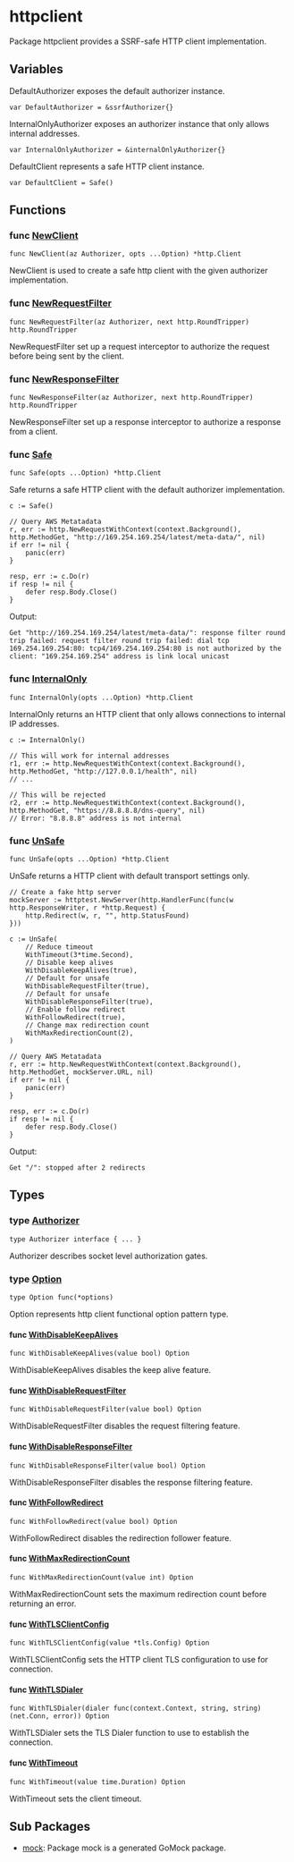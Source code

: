 # httpclient

Package httpclient provides a SSRF-safe HTTP client implementation.

## Variables

DefaultAuthorizer exposes the default authorizer instance.

```golang
var DefaultAuthorizer = &ssrfAuthorizer{}
```

InternalOnlyAuthorizer exposes an authorizer instance that only allows internal addresses.

```golang
var InternalOnlyAuthorizer = &internalOnlyAuthorizer{}
```

DefaultClient represents a safe HTTP client instance.

```golang
var DefaultClient = Safe()
```

## Functions

### func [NewClient](client.go#L33)

`func NewClient(az Authorizer, opts ...Option) *http.Client`

NewClient is used to create a safe http client with the given authorizer
implementation.

### func [NewRequestFilter](interceptors.go#L23)

`func NewRequestFilter(az Authorizer, next http.RoundTripper) http.RoundTripper`

NewRequestFilter set up a request interceptor to authorize the request before
being sent by the client.

### func [NewResponseFilter](interceptors.go#L50)

`func NewResponseFilter(az Authorizer, next http.RoundTripper) http.RoundTripper`

NewResponseFilter set up a response interceptor to authorize a response from
a client.

### func [Safe](client.go#L27)

`func Safe(opts ...Option) *http.Client`

Safe returns a safe HTTP client with the default authorizer
implementation.

```golang
c := Safe()

// Query AWS Metatadata
r, err := http.NewRequestWithContext(context.Background(), http.MethodGet, "http://169.254.169.254/latest/meta-data/", nil)
if err != nil {
    panic(err)
}

resp, err := c.Do(r)
if resp != nil {
    defer resp.Body.Close()
}
```

 Output:

```
Get "http://169.254.169.254/latest/meta-data/": response filter round trip failed: request filter round trip failed: dial tcp 169.254.169.254:80: tcp4/169.254.169.254:80 is not authorized by the client: "169.254.169.254" address is link local unicast
```

### func [InternalOnly](client.go#L33)

`func InternalOnly(opts ...Option) *http.Client`

InternalOnly returns an HTTP client that only allows connections to internal IP addresses.

```golang
c := InternalOnly()

// This will work for internal addresses
r1, err := http.NewRequestWithContext(context.Background(), http.MethodGet, "http://127.0.0.1/health", nil)
// ...

// This will be rejected
r2, err := http.NewRequestWithContext(context.Background(), http.MethodGet, "https://8.8.8.8/dns-query", nil)
// Error: "8.8.8.8" address is not internal
```

### func [UnSafe](client.go#L21)

`func UnSafe(opts ...Option) *http.Client`

UnSafe returns a HTTP client with default transport settings only.

```golang
// Create a fake http server
mockServer := httptest.NewServer(http.HandlerFunc(func(w http.ResponseWriter, r *http.Request) {
    http.Redirect(w, r, "", http.StatusFound)
}))

c := UnSafe(
    // Reduce timeout
    WithTimeout(3*time.Second),
    // Disable keep alives
    WithDisableKeepAlives(true),
    // Default for unsafe
    WithDisableRequestFilter(true),
    // Default for unsafe
    WithDisableResponseFilter(true),
    // Enable follow redirect
    WithFollowRedirect(true),
    // Change max redirection count
    WithMaxRedirectionCount(2),
)

// Query AWS Metatadata
r, err := http.NewRequestWithContext(context.Background(), http.MethodGet, mockServer.URL, nil)
if err != nil {
    panic(err)
}

resp, err := c.Do(r)
if resp != nil {
    defer resp.Body.Close()
}
```

 Output:

```
Get "/": stopped after 2 redirects
```

## Types

### type [Authorizer](api.go#L11)

`type Authorizer interface { ... }`

Authorizer describes socket level authorization gates.

### type [Option](options.go#L14)

`type Option func(*options)`

Option represents http client functional option pattern type.

#### func [WithDisableKeepAlives](options.go#L35)

`func WithDisableKeepAlives(value bool) Option`

WithDisableKeepAlives disables the keep alive feature.

#### func [WithDisableRequestFilter](options.go#L42)

`func WithDisableRequestFilter(value bool) Option`

WithDisableRequestFilter disables the request filtering feature.

#### func [WithDisableResponseFilter](options.go#L49)

`func WithDisableResponseFilter(value bool) Option`

WithDisableResponseFilter disables the response filtering feature.

#### func [WithFollowRedirect](options.go#L56)

`func WithFollowRedirect(value bool) Option`

WithFollowRedirect disables the redirection follower feature.

#### func [WithMaxRedirectionCount](options.go#L64)

`func WithMaxRedirectionCount(value int) Option`

WithMaxRedirectionCount sets the maximum redirection count before returning
an error.

#### func [WithTLSClientConfig](options.go#L71)

`func WithTLSClientConfig(value *tls.Config) Option`

WithTLSClientConfig sets the HTTP client TLS configuration to use for connection.

#### func [WithTLSDialer](options.go#L78)

`func WithTLSDialer(dialer func(context.Context, string, string) (net.Conn, error)) Option`

WithTLSDialer sets the TLS Dialer function to use to establish the connection.

#### func [WithTimeout](options.go#L28)

`func WithTimeout(value time.Duration) Option`

WithTimeout sets the client timeout.

## Sub Packages

* [mock](./mock): Package mock is a generated GoMock package.

